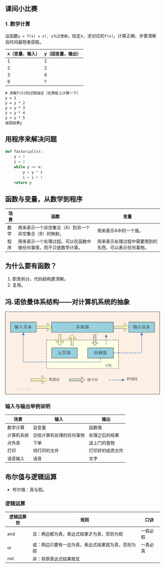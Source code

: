 ## 课间小比赛

### 1. 数学计算
设函数`y = f(x) = x!, x为正整数`，给定x，求对应的`f(x)`。计算正确、步骤清晰且时间最短者获胜。

x（变量、输入） | y（因变量，输出）
-------------|----------
1 | 1
2 | 2
3 | 6
9 | ?

```
# 求解f(5)的过程描述（在黑板上计算一下）
y = 1
y = y * 2
y = y * 3
y = y * 4
y = y * 5
返回结果y
```


## 用程序来解决问题
```python
def factorial(x):
    y = 1
    i = 2
    while y <= x:
        y = y * i
        i = i + 1
    return y
```

## 函数与变量，从数学到程序
场景 | 函数 | 变量
----|-----|----
数学 | 用来表示一个非空集合（A）到另一个非空集合（B）的映射。 | 用来表示A中的一个值。
程序 | 用来表示一个处理过程。可以在函数中做任何事情，而不只是数学计算。 | 用来表示处理过程中需要用到的东西，可以表示任何事物。


## 为什么要有函数？
1. 职责拆分，代码结构更清晰。
2. 复用。


## 冯.诺依曼体系结构——对计算机系统的抽象
![](../images/lesson_01_computer_system.png)


### 输入与输出举例说明
场景 | 输入 | 输出
----|------|----
数学计算 | 自变量 | 函数值
计算机系统 | 交给计算机处理的任何事物 | 处理之后的结果
点外卖 | 下单 | 送上门的食物
打印 | 待打印的文件 | 打印好的纸质文件
语音输入 | 语音 | 文字


## 布尔值与逻辑运算
* 布尔值：真与假。

### 逻辑运算
逻辑运算符 | 规则 | 口诀
---------|-----|----
and | 且：两边都为真，表达式结果才为真，否则为假 | 一假必假
or | 或：两边只要有一边为真，表达式结果就为真，否则为假 | 一真必真
not | 非：将原表达式结果取反 | 





